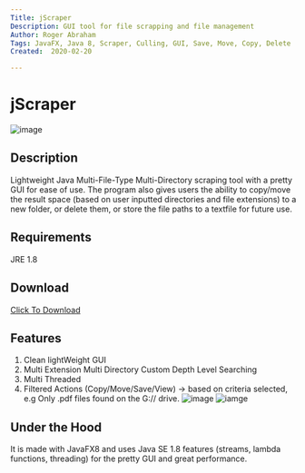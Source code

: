 ```yaml
---
Title: jScraper
Description: GUI tool for file scrapping and file management
Author: Roger Abraham
Tags: JavaFX, Java 8, Scraper, Culling, GUI, Save, Move, Copy, Delete
Created:  2020-02-20

---
```



jScraper
=========
![image](https://user-images.githubusercontent.com/54995101/75169107-fb38c780-56f5-11ea-992c-bb70b935e109.PNG)

## Description

Lightweight Java Multi-File-Type Multi-Directory scraping tool with a pretty GUI for ease of use. The program also gives users the ability to copy/move the result space (based on user inputted directories and file extensions) to a new folder, or delete them, or store the file paths to a textfile for future use.

## Requirements
JRE 1.8
 
## Download
<a href="https://drive.google.com/open?id=14r2a35Cj7urHfSZRAS7l-0dqimYAKipD"> Click To Download </a>


## Features

1. Clean lightWeight GUI
2. Multi Extension Multi Directory Custom Depth Level Searching
3. Multi Threaded
4. Filtered Actions (Copy/Move/Save/View) -> based on criteria selected, e.g Only .pdf files found on the G:// drive.
![image](https://user-images.githubusercontent.com/54995101/75169451-9631a180-56f6-11ea-9d2c-2493c825ca32.PNG)
![iamge](https://user-images.githubusercontent.com/54995101/75172480-54efc080-56fb-11ea-9ce5-ff308e007a7f.png)


## Under the Hood
It is made with JavaFX8 and uses Java SE 1.8 features (streams, lambda functions, threading) for the pretty GUI and great performance.
